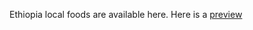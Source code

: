 Ethiopia local foods are available here. Here is a [preview](https://bruno8-alt.github.io/odin-recipe/)

